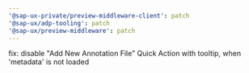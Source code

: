 ```yaml
---
'@sap-ux-private/preview-middleware-client': patch
'@sap-ux/adp-tooling': patch
'@sap-ux/preview-middleware': patch
---
```


fix: disable "Add New Annotation File" Quick Action with tooltip, when 'metadata' is not loaded
